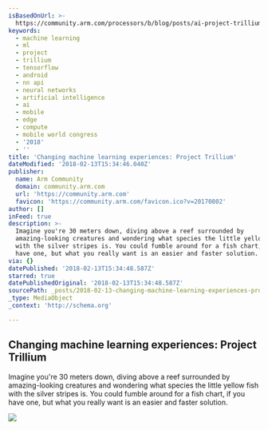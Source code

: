 ```yaml
---
isBasedOnUrl: >-
  https://community.arm.com/processors/b/blog/posts/ai-project-trillium?utm_source=Social-organic&utm_medium=LInkedIn&utm_campaign=MachineLearning
keywords:
  - machine learning
  - ml
  - project
  - trillium
  - tensorflow
  - android
  - nn api
  - neural networks
  - artificial intelligence
  - ai
  - mobile
  - edge
  - compute
  - mobile world congress
  - '2018'
  - ''
title: 'Changing machine learning experiences: Project Trillium'
dateModified: '2018-02-13T15:34:46.040Z'
publisher:
  name: Arm Community
  domain: community.arm.com
  url: 'https://community.arm.com'
  favicon: 'https://community.arm.com/favicon.ico?v=20170802'
author: []
inFeed: true
description: >-
  Imagine you're 30 meters down, diving above a reef surrounded by
  amazing-looking creatures and wondering what species the little yellow fish
  with the silver stripes is. You could fumble around for a fish chart, if you
  have one, but what you really want is an easier and faster solution.
via: {}
datePublished: '2018-02-13T15:34:48.587Z'
starred: true
datePublishedOriginal: '2018-02-13T15:34:48.587Z'
sourcePath: _posts/2018-02-13-changing-machine-learning-experiences-project-trillium.md
_type: MediaObject
_context: 'http://schema.org'

---
```

<article style=""><h1>Changing machine learning experiences: Project Trillium</h1><p>Imagine you're 30 meters down, diving above a reef surrounded by amazing-looking creatures and wondering what species the little yellow fish with the silver stripes is. You could fumble around for a fish chart, if you have one, but what you really want is an easier and faster solution.</p><img src="https://community.arm.com/cfs-file/__key/communityserver-blogs-components-weblogfiles/00-00-00-21-42/Arm-robot-ML-launch-image2.jpg" /></article>